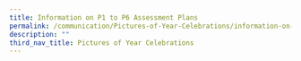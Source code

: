 ```yaml
---
title: Information on P1 to P6 Assessment Plans
permalink: /communication/Pictures-of-Year-Celebrations/information-on-p1-p6-assessment-plans
description: ""
third_nav_title: Pictures of Year Celebrations
---
```

